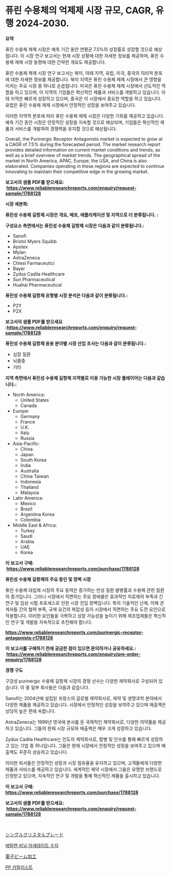 <p><h1>퓨린 수용체의 억제제 시장 규모, CAGR, 유행 2024-2030.</h1></p><p><strong>요약</strong></p>
<p><p>퓨린 수용체 제제 시장은 예측 기간 동안 연평균 7.5%의 성장률로 성장할 것으로 예상됩니다. 이 시장 연구 보고서는 현재 시장 상황에 대한 자세한 정보를 제공하며, 퓨린 수용체 제제 시장 동향에 대한 간략한 개요도 제공합니다.</p><p>퓨린 수용체 제제 시장 연구 보고서는 북미, 아태 지역, 유럽, 미국, 중국의 지리적 분포에 대한 자세한 정보를 제공합니다. 북미 지역은 퓨린 수용체 제제 시장에서 큰 영향을 미치는 주요 시장 중 하나로 손꼽힙니다. 미국은 퓨린 수용체 제제 시장에서 선도적인 역할을 하고 있으며, 이 지역의 기업들은 혁신적인 제품과 서비스를 개발하고 있습니다. 아태 지역은 빠르게 성장하고 있으며, 중국은 이 시장에서 중요한 역할을 하고 있습니다. 유럽은 퓨린 수용체 제제 시장에서 안정적인 성장을 보여주고 있습니다.</p><p>이러한 지역적 분포에 따라 퓨린 수용체 제제 시장은 다양한 기회를 제공하고 있습니다. 예측 기간 동안 시장은 안정적인 성장을 지속할 것으로 예상되며, 기업들은 혁신적인 제품과 서비스를 개발하여 경쟁력을 유지할 것으로 예상됩니다.</p><p>Overall, the Purinergic Receptor Antagonists market is expected to grow at a CAGR of 7.5% during the forecasted period. The market research report provides detailed information on current market conditions and trends, as well as a brief overview of market trends. The geographical spread of the market in North America, APAC, Europe, the USA, and China is also elaborated. Companies operating in these regions are expected to continue innovating to maintain their competitive edge in the growing market.</p></p>
<p><strong>보고서의 샘플 PDF를 받으세요: &nbsp;<a href="https://www.reliableresearchreports.com/enquiry/request-sample/1788128">https://www.reliableresearchreports.com/enquiry/request-sample/1788128</a></strong></p>
<p><strong>시장 세분화:</strong></p>
<p><strong> 퓨린성 수용체 길항제 시장은 개요, 배포, 애플리케이션 및 지역으로 더 분류됩니다. :</strong></p>
<p><strong>구성요소 측면에서는 퓨린성 수용체 길항제 시장은 다음과 같이 분류됩니다.:</strong></p>
<p><ul><li>Sanofi</li><li>Bristol Myers Squibb</li><li>Apotex</li><li>Mylan</li><li>AstraZeneca</li><li>Chiesi Farmaceutici</li><li>Bayer</li><li>Zydus Cadila Healthcare</li><li>Sun Pharmaceutical</li><li>Huahai Pharmaceutical</li></ul></p>
<p><strong> 퓨린성 수용체 길항제 유형별 시장 분석은 다음과 같이 분류됩니다.:</strong></p>
<p><ul><li>P2Y</li><li>P2X</li></ul></p>
<p><strong>보고서의 샘플 PDF를 받으세요 :<a href="https://www.reliableresearchreports.com/enquiry/request-sample/1788128">https://www.reliableresearchreports.com/enquiry/request-sample/1788128</a></strong></p>
<p><strong> 퓨린성 수용체 길항제 응용 분야별 시장 산업 조사는 다음과 같이 분류됩니다.:</strong></p>
<p><ul><li>심장 질환</li><li>뇌졸중</li><li>기타</li></ul></p>
<p><strong>지역 측면에서 퓨린성 수용체 길항제 지역별로 이용 가능한 시장 플레이어는 다음과 같습니다.:</strong></p>
<p><ul>
    <li>
        North America:
        <ul>
            <li>United States</li>
            <li>Canada</li>
        </ul>
    </li>
    <li>
        Europe:
        <ul>
            <li>Germany</li>
            <li>France</li>
            <li>U.K.</li>
            <li>Italy</li>
            <li>Russia</li>
        </ul>
    </li>
    <li>
        Asia-Pacific:
        <ul>
            <li>China</li>
            <li>Japan</li>
            <li>South Korea</li>
            <li>India</li>
            <li>Australia</li>
            <li>China Taiwan</li>
            <li>Indonesia</li>
            <li>Thailand</li>
            <li>Malaysia</li>
        </ul>
    </li>
    <li>
        Latin America:
        <ul>
            <li>Mexico</li>
            <li>Brazil</li>
            <li>Argentina Korea</li>
            <li>Colombia</li>
        </ul>
    </li>
    <li>
        Middle East & Africa:
        <ul>
            <li>Turkey</li>
            <li>Saudi</li>
            <li>Arabia</li>
            <li>UAE</li>
            <li>Korea</li>
        </ul>
    </li>
    </ul></p>
<p><strong>이 보고서 구매: &nbsp;<a href="https://www.reliableresearchreports.com/purchase/1788128">https://www.reliableresearchreports.com/purchase/1788128</a></strong></p>
<p><strong>퓨린성 수용체 길항제의 주요 동인 및 장벽 시장</strong></p>
<p><p>퓨린 수용체 대립제 시장의 주요 동력은 증가하는 만성 질환 발병률과 수용체 관련 질환의 증가입니다. 그러나 시장에서 직면하는 주요 장애물은 효과적인 치료제의 부족과 긴 연구 및 임상 시험 프로세스로 인한 시장 진입 장벽입니다. 특히 기술적인 난제, 이해 관계자들 간의 협력 부족, 규제 요건의 복잡성 등이 시장에서 직면하는 주요 도전 요인으로 작용합니다. 이러한 요인들을 극복하고 성장 가능성을 높이기 위해 제조업체들은 혁신적인 연구 및 개발을 지속적으로 추진해야 합니다.</p></p>
<p><strong><a href="https://www.reliableresearchreports.com/purinergic-receptor-antagonists-r1788128">https://www.reliableresearchreports.com/purinergic-receptor-antagonists-r1788128</a></strong></p>
<p><strong>이 보고서를 구매하기 전에 궁금한 점이 있으면 문의하거나 공유하세요.: &nbsp;<a href="https://www.reliableresearchreports.com/enquiry/pre-order-enquiry/1788128">https://www.reliableresearchreports.com/enquiry/pre-order-enquiry/1788128</a></strong></p>
<p><strong>경쟁 구도</strong></p>
<p><p>구강성 purinergic 수용체 길항제 시장의 경쟁 선수는 다양한 제약회사로 구성되어 있습니다. 이 중 일부 회사들은 다음과 같습니다.</p><p>Sanofi는 2004년에 설립된 프랑스의 글로벌 제약회사로, 제약 및 생명과학 분야에서 다양한 제품을 제공하고 있습니다. 시장에서 안정적인 성장을 보여주고 있으며 매출액은 상당히 높은 편에 속합니다.</p><p>AstraZeneca는 1999년 영국에 본사를 둔 국제적인 제약회사로, 다양한 의약품을 제공하고 있습니다. 그들의 현재 시장 규모와 매출액은 매우 크게 성장하고 있습니다.</p><p>Zydus Cadila Healthcare는 인도의 제약회사로, 합병 및 인수를 통해 빠르게 성장하고 있는 기업 중 하나입니다. 그들은 현재 시장에서 안정적인 성장을 보여주고 있으며 매출액도 꾸준히 상승하고 있습니다.</p><p>이러한 회사들은 안정적인 성장과 시장 점유율을 유지하고 있으며, 고객들에게 다양한 제품과 서비스를 제공하고 있습니다. 세계적인 제약 시장에서 그들은 유명한 브랜드로 인정받고 있으며, 지속적인 연구 및 개발을 통해 혁신적인 제품을 출시하고 있습니다.</p></p>
<p><strong>이 보고서 구매: &nbsp; <a href="https://www.reliableresearchreports.com/purchase/1788128">https://www.reliableresearchreports.com/purchase/1788128</a></strong></p>
<p><strong>보고서의 샘플 PDF를 받으세요: &nbsp;<a href="https://www.reliableresearchreports.com/enquiry/request-sample/1788128">https://www.reliableresearchreports.com/enquiry/request-sample/1788128</a></strong><strong></strong></p>
<p>&nbsp;</p>
<p><p><a href="https://medium.com/@stephengrant2015/%E3%82%B7%E3%83%B3%E3%82%B0%E3%83%AB%E3%82%AF%E3%83%AA%E3%82%B9%E3%82%BF%E3%83%AB%E3%83%96%E3%83%AC%E3%83%BC%E3%83%89%E5%B8%82%E5%A0%B4%E8%A6%8F%E6%A8%A1-cagr-%E3%83%88%E3%83%AC%E3%83%B3%E3%83%892024-2030-dad1dadcc620">シングルクリスタルブレード</a></p><p><a href="https://medium.com/@cordiehyatt1/%EC%97%90%ED%8B%B8%EB%A0%8C-%EB%B9%84%EB%8B%90-%EC%95%84%EC%84%B8%ED%85%8C%EC%9D%B4%ED%8A%B8-%EC%88%98%EC%A7%80-%EC%8B%9C%EC%9E%A5-%EC%A0%90%EC%9C%A0%EC%9C%A8-%EB%B3%80%ED%99%94-%EB%B0%8F-%EC%8B%9C%EC%9E%A5-%EC%84%B1%EC%9E%A5-%EC%B6%94%EC%9D%B4-2024-2031-8d2a15b48dba">에틸렌 비닐 아세테이트 수지</a></p><p><a href="https://medium.com/@freedayundt2023/%E9%9B%BB%E5%AD%90%E3%83%93%E3%83%BC%E3%83%A0%E5%8A%A0%E5%B7%A5%E5%B8%82%E5%A0%B4%E3%81%AE%E8%A6%8F%E6%A8%A1-cagr-%E3%83%88%E3%83%AC%E3%83%B3%E3%83%89-2024-2030-9fab526fe7d7">電子ビーム加工</a></p><p><a href="https://medium.com/@sillysally687568/pp-%EC%B4%89%EB%A7%A4-%EC%8B%9C%EC%9E%A5-%EA%B7%9C%EB%AA%A8-cagr-%EB%8F%99%ED%96%A5-2024-2030-0aba4c6f0c3e">PP 카탈리스트</a></p></p>